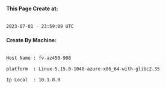 
   
#### This Page Create at:

```bash

2023-07-01 - 23:59:09 UTC

```

#### Create By Machine:

```bash

Host Name : fv-az450-908

platform  : Linux-5.15.0-1040-azure-x86_64-with-glibc2.35

Ip Local  : 10.1.0.9

```

